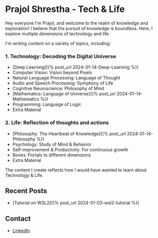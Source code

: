 # Prajol Shrestha - Tech & Life

Hey everyone I'm Prajol, and welcome to the realm of knowledge and exploration! I believe that the pursuit of knowledge is boundless. Here, I explore multiple dimensions of technology and life. 

I'm writing content on a variety of topics, including:

### 1. Technology: Decoding the Digital Universe
- [Deep Learning]({% post_url 2024-01-14-Deep-Learning %})
- Computer Vision: Vision beyond Pixels
- Natural Language Processing: Language of Thought
- Audio and Speech Processing: Symphony of Life
- Cognitive Neuroscience: Philosophy of Mind
- [Mathematics: Language of Universe]({% post_url 2024-01-14-Mathematics %})
- Programming: Language of Logic
- Extra Material
  
### 2. Life: Reflection of thoughts and actions
- [Philosophy: The Heartbeat of Knowledge]({% post_url 2024-01-14-Philosophy %})
- Psychology: Study of Mind & Behavior
- Self-improvement & Productivity: For continuous growth
- Books: Portals to different dimensions
- Extra Material

The content I create reflects how I would have wanted to learn about Technology & Life.


## Recent Posts

- [Tutorial on WSL2]({% post_url 2024-01-03-wsl2-tutorial %})


## Contact
- [Linkedln](https://www.linkedin.com/in/prajolshresthaa/)
